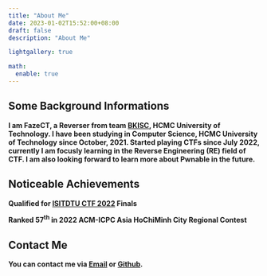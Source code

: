 ```yaml
---
title: "About Me"
date: 2023-01-02T15:52:00+08:00
draft: false
description: "About Me"

lightgallery: true

math:
  enable: true
---
```


## Some Background Informations

**I am FazeCT, a Reverser from team [BKISC](https://bkisc.com), HCMC University of Technology. I have been studying in Computer Science, HCMC University of Technology since October, 2021. Started playing CTFs since July 2022, currently I am focusly learning in the Reverse Engineering (RE) field of CTF. I am also looking forward to learn more about Pwnable in the future.**

## Noticeable Achievements

**Qualified for [ISITDTU CTF 2022](https://ctftime.org/ctf/258) Finals** 

**Ranked 57<sup>th</sup> in 2022 ACM-ICPC Asia HoChiMinh City Regional Contest** 

## Contact Me

**You can contact me via [Email](mailto:ctffazect@gmail.com) or [Github](https://github.com/FazeCT).** 
